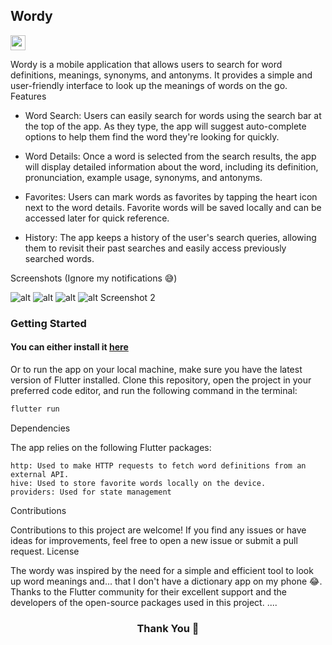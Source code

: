 <h2> Wordy </h2>
<a href="https://drive.google.com/file/d/1RhcTrNGcGTxRhe_DdZBEGSoEFP1uevIM/view?usp=drive_link">
    <img src="./assets/icons/logo.png" width="24" />
</a>

Wordy is a mobile application that allows users to search for word definitions, meanings, synonyms, and antonyms. It provides a simple and user-friendly interface to look up the meanings of words on the go.
Features

-   Word Search: Users can easily search for words using the search bar at the top of the app. As they type, the app will suggest auto-complete options to help them find the word they're looking for quickly.

-   Word Details: Once a word is selected from the search results, the app will display detailed information about the word, including its definition, pronunciation, example usage, synonyms, and antonyms.

-   Favorites: Users can mark words as favorites by tapping the heart icon next to the word details. Favorite words will be saved locally and can be accessed later for quick reference.

-   History: The app keeps a history of the user's search queries, allowing them to revisit their past searches and easily access previously searched words.

Screenshots
(Ignore my notifications 😅)

![alt](./flutter_02.png)
![alt](./flutter_04.png)
![alt](./flutter_05.png)
![alt](./flutter_09.png)
Screenshot 2

### Getting Started

#### You can either install it [here](https://drive.google.com/file/d/1RhcTrNGcGTxRhe_DdZBEGSoEFP1uevIM/view?usp=drive_link)

Or to run the app on your local machine, make sure you have the latest version of Flutter installed. Clone this repository, open the project in your preferred code editor, and run the following command in the terminal:

```bash
flutter run
```

Dependencies

The app relies on the following Flutter packages:

    http: Used to make HTTP requests to fetch word definitions from an external API.
    hive: Used to store favorite words locally on the device.
    providers: Used for state management

Contributions

Contributions to this project are welcome! If you find any issues or have ideas for improvements, feel free to open a new issue or submit a pull request.
License

The wordy was inspired by the need for a simple and efficient tool to look up word meanings and... that I don't have a dictionary app on my phone 😂. Thanks to the Flutter community for their excellent support and the developers of the open-source packages used in this project.
....

<h3 align="center">Thank You 👋</h3>

